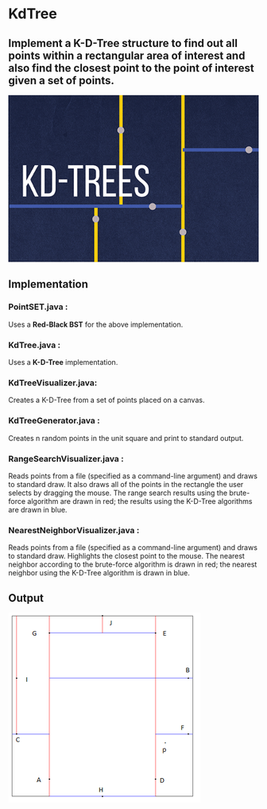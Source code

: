 # KdTree

## Implement a K-D-Tree structure to find out all points within a rectangular area of interest and also find the closest point to the point of interest given a set of points.

<img src="logo.png">

## Implementation

<h3> PointSET.java :</h3> Uses a <b>Red-Black BST</b> for the above implementation.
<h3> KdTree.java :</h3> Uses a <b>K-D-Tree</b> implementation.
<h3> KdTreeVisualizer.java:</h3> Creates a K-D-Tree from a set of points placed on a canvas.
<h3>KdTreeGenerator.java :</h3> Creates n random points in the unit square and print to standard output.
<h3>RangeSearchVisualizer.java :</h3> 
Reads points from a file (specified as a command-line argument) and draws to standard draw. It also draws all of the points in the rectangle the user selects by dragging the mouse.
The range search results using the brute-force algorithm are drawn in red; the results using the K-D-Tree algorithms are drawn in blue.
<h3>NearestNeighborVisualizer.java :</h3> 
Reads points from a file (specified as a command-line argument) and draws to standard draw. Highlights the closest point to the mouse.
The nearest neighbor according to the brute-force algorithm is drawn in red; the nearest neighbor using the K-D-Tree algorithm is drawn in blue. 

## Output

<img src="circle10.png">

